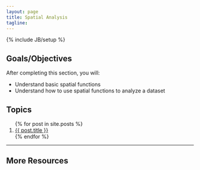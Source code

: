 ```yaml
---
layout: page
title: Spatial Analysis
tagline: 
---
```

{% include JB/setup %}

## Goals/Objectives

After completing this section, you will:

- Understand basic spatial functions
- Understand how to use spatial functions to analyze a dataset

## Topics

<ol class="posts">
  {% for post in site.posts %}
    <li><a href="{{ BASE_PATH }}{{ post.url }}">{{ post.title }}</a></li>
  {% endfor %}
</ol>

----

## More Resources

